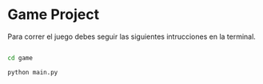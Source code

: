 # Game Project

Para correr el juego debes seguir las siguientes intrucciones en la terminal.

```sh

cd game

python main.py
```
